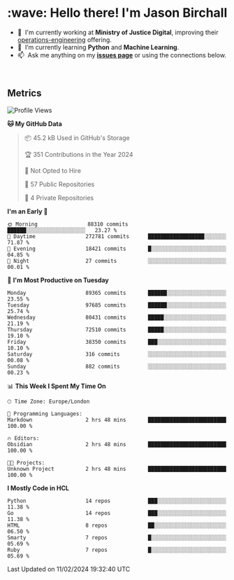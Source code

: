 <h1 align="left" id="jason-title">:wave: Hello there! I'm Jason Birchall</h1>

- :office: &nbsp;I'm currently working at **Ministry of Justice Digital**, improving their [operations-engineering](https://github.com/ministryofjustice/operations-engineering) offering.
- :seedling: &nbsp;I’m currently learning **Python** and **Machine Learning**.
- :mailbox: &nbsp;Ask me anything on my **[issues page]** or using the connections below.


<br>


<h2>Metrics</h2>

<!--START_SECTION:waka-->
![Profile Views](http://img.shields.io/badge/Profile%20Views-5-blue)

**🐱 My GitHub Data** 

> 📦 45.2 kB Used in GitHub's Storage 
 > 
> 🏆 351 Contributions in the Year 2024
 > 
> 🚫 Not Opted to Hire
 > 
> 📜 57 Public Repositories 
 > 
> 🔑 4 Private Repositories 
 > 
**I'm an Early 🐤** 

```text
🌞 Morning                88310 commits       ██████░░░░░░░░░░░░░░░░░░░   23.27 % 
🌆 Daytime                272781 commits      ██████████████████░░░░░░░   71.87 % 
🌃 Evening                18421 commits       █░░░░░░░░░░░░░░░░░░░░░░░░   04.85 % 
🌙 Night                  27 commits          ░░░░░░░░░░░░░░░░░░░░░░░░░   00.01 % 
```
📅 **I'm Most Productive on Tuesday** 

```text
Monday                   89365 commits       ██████░░░░░░░░░░░░░░░░░░░   23.55 % 
Tuesday                  97685 commits       ██████░░░░░░░░░░░░░░░░░░░   25.74 % 
Wednesday                80431 commits       █████░░░░░░░░░░░░░░░░░░░░   21.19 % 
Thursday                 72510 commits       █████░░░░░░░░░░░░░░░░░░░░   19.10 % 
Friday                   38350 commits       ███░░░░░░░░░░░░░░░░░░░░░░   10.10 % 
Saturday                 316 commits         ░░░░░░░░░░░░░░░░░░░░░░░░░   00.08 % 
Sunday                   882 commits         ░░░░░░░░░░░░░░░░░░░░░░░░░   00.23 % 
```


📊 **This Week I Spent My Time On** 

```text
🕑︎ Time Zone: Europe/London

💬 Programming Languages: 
Markdown                 2 hrs 48 mins       █████████████████████████   100.00 % 

🔥 Editors: 
Obsidian                 2 hrs 48 mins       █████████████████████████   100.00 % 

🐱‍💻 Projects: 
Unknown Project          2 hrs 48 mins       █████████████████████████   100.00 % 
```

**I Mostly Code in HCL** 

```text
Python                   14 repos            ███░░░░░░░░░░░░░░░░░░░░░░   11.38 % 
Go                       14 repos            ███░░░░░░░░░░░░░░░░░░░░░░   11.38 % 
HTML                     8 repos             ██░░░░░░░░░░░░░░░░░░░░░░░   06.50 % 
Smarty                   7 repos             █░░░░░░░░░░░░░░░░░░░░░░░░   05.69 % 
Ruby                     7 repos             █░░░░░░░░░░░░░░░░░░░░░░░░   05.69 % 
```




 Last Updated on 11/02/2024 19:32:40 UTC
<!--END_SECTION:waka-->

<!-- links -->

[issues page]: https://github.com/jasonBirchall/jasonBirchall/issues "jasonBirchall/issues"
